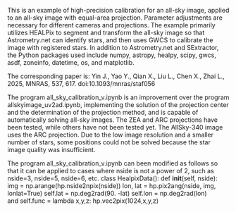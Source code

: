This is an example of high-precision calibration for an all-sky image, applied to an all-sky image 
with equal-area projection. Parameter adjustments are necessary for different cameras and projections. 
The example primarily utilizes HEALPix to segment and transform the all-sky image so that Astrometry.net 
can identify stars, and then uses GWCS to calibrate the image with registered stars. In addition to 
Astrometry.net and SExtractor, the Python packages used include numpy, astropy, healpy, scipy, gwcs, 
asdf, zoneinfo, datetime, os, and matplotlib.

The corresponding paper is:
Yin J., Yao Y., Qian X., Liu L., Chen X., Zhai L., 2025, MNRAS, 537, 617. doi:10.1093/mnras/staf056


The program all_sky_calibration_v.ipynb is an improvement over the program allskyimage_uv2ad.ipynb, 
implementing the solution of the projection center and the determination of the projection method, 
and is capable of automatically solving all-sky images. The ZEA and ARC projections have been tested, 
while others have not been tested yet. The AllSky-340 image uses the ARC projection. Due to the low 
image resolution and a smaller number of stars, some positions could not be solved because the star 
image quality was insufficient.

The program all_sky_calibration_v.ipynb can been modified as follows so that it can be applied to 
cases where nside is not a power of 2, such as nside=3, nside=5, nside=6, etc.
class HealpixData():
    def __init__(self, nside):
        img = np.arange(hp.nside2npix(nside))
        lon, lat = hp.pix2ang(nside, img, lonlat=True)
        self.lat = np.deg2rad(90. -lat)
        self.lon = np.deg2rad(lon)     
and
self.func = lambda x,y,z: hp.vec2pix(1024,x,y,z)
